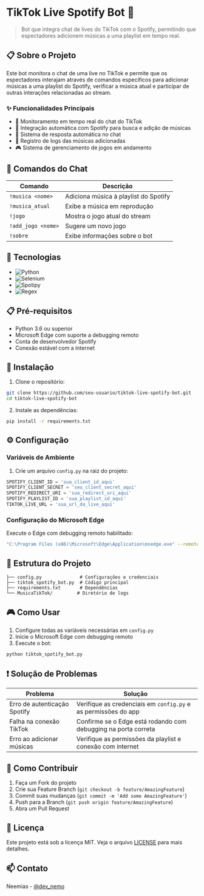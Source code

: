 # TikTok Live Spotify Bot 🎵

> Bot que integra chat de lives do TikTok com o Spotify, permitindo que espectadores adicionem músicas a uma playlist em tempo real.

## 📋 Sobre o Projeto

Este bot monitora o chat de uma live no TikTok e permite que os espectadores interajam através de comandos específicos para adicionar músicas a uma playlist do Spotify, verificar a música atual e participar de outras interações relacionadas ao stream.

### ✨ Funcionalidades Principais

- 🤖 Monitoramento em tempo real do chat do TikTok
- 🎵 Integração automática com Spotify para busca e adição de músicas
- 💬 Sistema de resposta automática no chat
- 📝 Registro de logs das músicas adicionadas
- 🎮 Sistema de gerenciamento de jogos em andamento

## 🎯 Comandos do Chat

| Comando | Descrição |
|---------|-----------|
| `!musica <nome>` | Adiciona música à playlist do Spotify |
| `!musica_atual` | Exibe a música em reprodução |
| `!jogo` | Mostra o jogo atual do stream |
| `!add_jogo <nome>` | Sugere um novo jogo |
| `!sobre` | Exibe informações sobre o bot |

## 🔧 Tecnologias

- ![Python](https://img.shields.io/badge/Python-3.6+-blue.svg)
- ![Selenium](https://img.shields.io/badge/Selenium-Latest-green.svg)
- ![Spotipy](https://img.shields.io/badge/Spotipy-Latest-brightgreen.svg)
- ![Regex](https://img.shields.io/badge/Regex-Built--in-lightgrey.svg)

## 📋 Pré-requisitos

- Python 3.6 ou superior
- Microsoft Edge com suporte a debugging remoto
- Conta de desenvolvedor Spotify
- Conexão estável com a internet

## 🚀 Instalação

1. Clone o repositório:
```bash
git clone https://github.com/seu-usuario/tiktok-live-spotify-bot.git
cd tiktok-live-spotify-bot
```

2. Instale as dependências:
```bash
pip install -r requirements.txt
```

## ⚙️ Configuração

### Variáveis de Ambiente

1. Crie um arquivo `config.py` na raiz do projeto:
```python
SPOTIFY_CLIENT_ID = 'sua_client_id_aqui'
SPOTIFY_CLIENT_SECRET = 'seu_client_secret_aqui'
SPOTIFY_REDIRECT_URI = 'sua_redirect_uri_aqui'
SPOTIFY_PLAYLIST_ID = 'sua_playlist_id_aqui'
TIKTOK_LIVE_URL = 'sua_url_da_live_aqui'
```

### Configuração do Microsoft Edge

Execute o Edge com debugging remoto habilitado:
```bash
"C:\Program Files (x86)\Microsoft\Edge\Application\msedge.exe" --remote-debugging-port=9222 --user-data-dir="C:\Users\[SeuUsuario]\AppData\Local\Microsoft\Edge\User Data"
```

## 📁 Estrutura do Projeto

```
├── config.py              # Configurações e credenciais
├── tiktok_spotify_bot.py  # Código principal
├── requirements.txt       # Dependências
└── MusicaTikTok/         # Diretório de logs
```

## 🎮 Como Usar

1. Configure todas as variáveis necessárias em `config.py`
2. Inicie o Microsoft Edge com debugging remoto
3. Execute o bot:
```bash
python tiktok_spotify_bot.py
```

## ❗ Solução de Problemas

| Problema | Solução |
|----------|---------|
| Erro de autenticação Spotify | Verifique as credenciais em `config.py` e as permissões do app |
| Falha na conexão TikTok | Confirme se o Edge está rodando com debugging na porta correta |
| Erro ao adicionar músicas | Verifique as permissões da playlist e conexão com internet |

## 🤝 Como Contribuir

1. Faça um Fork do projeto
2. Crie sua Feature Branch (`git checkout -b feature/AmazingFeature`)
3. Commit suas mudanças (`git commit -m 'Add some AmazingFeature'`)
4. Push para a Branch (`git push origin feature/AmazingFeature`)
5. Abra um Pull Request

## 📝 Licença

Este projeto está sob a licença MIT. Veja o arquivo [LICENSE](LICENSE) para mais detalhes.

## 📫 Contato

Neemias - [@dev_nemo]([https://twitter.com/seutwitter](https://x.com/dev_nemo))
